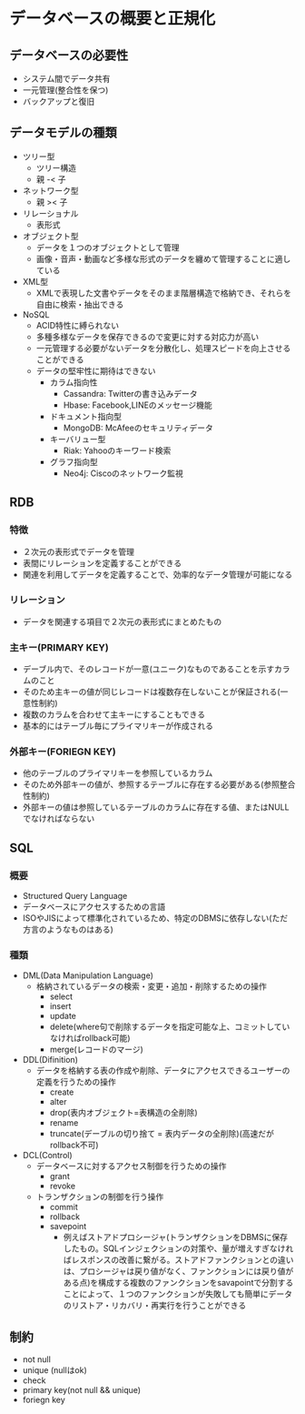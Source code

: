 
# データベースの概要と正規化

## データベースの必要性

- システム間でデータ共有
- 一元管理(整合性を保つ)
- バックアップと復旧

## データモデルの種類

- ツリー型
  - ツリー構造
  - 親 -< 子
- ネットワーク型
  - 親 >< 子
- リレーショナル
  - 表形式
- オブジェクト型
  - データを１つのオブジェクトとして管理
  - 画像・音声・動画など多様な形式のデータを纏めて管理することに適している
- XML型
  - XMLで表現した文書やデータをそのまま階層構造で格納でき、それらを自由に検索・抽出できる
- NoSQL
  - ACID特性に縛られない
  - 多種多様なデータを保存できるので変更に対する対応力が高い
  - 一元管理する必要がないデータを分散化し、処理スピードを向上させることができる
  - データの堅牢性に期待はできない
    - カラム指向性
      - Cassandra: Twitterの書き込みデータ
      - Hbase: Facebook,LINEのメッセージ機能  
    - ドキュメント指向型
      - MongoDB: McAfeeのセキュリティデータ
    - キーバリュー型
      - Riak: Yahooのキーワード検索
    - グラフ指向型
      - Neo4j: Ciscoのネットワーク監視

## RDB

### 特徴

- ２次元の表形式でデータを管理
- 表間にリレーションを定義することができる
- 関連を利用してデータを定義することで、効率的なデータ管理が可能になる

### リレーション

- データを関連する項目で２次元の表形式にまとめたもの

### 主キー(PRIMARY KEY)

- デーブル内で、そのレコードが一意(ユニーク)なものであることを示すカラムのこと
- そのため主キーの値が同じレコードは複数存在しないことが保証される(一意性制約)
- 複数のカラムを合わせて主キーにすることもできる
- 基本的にはテーブル毎にプライマリキーが作成される

### 外部キー(FORIEGN KEY)

- 他のテーブルのプライマリキーを参照しているカラム
- そのため外部キーの値が、参照するテーブルに存在する必要がある(参照整合性制約)
- 外部キーの値は参照しているテーブルのカラムに存在する値、またはNULLでなければならない

## SQL

### 概要

- Structured Query Language
- データベースにアクセスするための言語
- ISOやJISによって標準化されているため、特定のDBMSに依存しない(ただ方言のようなものはある)

### 種類

- DML(Data Manipulation Language)
  - 格納されているデータの検索・変更・追加・削除するための操作
    - select
    - insert
    - update
    - delete(where句で削除するデータを指定可能な上、コミットしていなければrollback可能)
    - merge(レコードのマージ)
- DDL(Difinition)
  - データを格納する表の作成や削除、データにアクセスできるユーザーの定義を行うための操作
    - create
    - alter
    - drop(表内オブジェクト=表構造の全削除)
    - rename
    - truncate(デーブルの切り捨て = 表内データの全削除)(高速だがrollback不可)
- DCL(Control)
  - データベースに対するアクセス制御を行うための操作
    - grant
    - revoke
  - トランザクションの制御を行う操作
    - commit
    - rollback
    - savepoint
      - 例えばストアドプロシージャ(トランザクションをDBMSに保存したもの。SQLインジェクションの対策や、量が増えすぎなければレスポンスの改善に繋がる。ストアドファンクションとの違いは、プロシージャは戻り値がなく、ファンクションには戻り値がある点)を構成する複数のファンクションをsavapointで分割することによって、１つのファンクションが失敗しても簡単にデータのリストア・リカバリ・再実行を行うことができる

## 制約

- not null
- unique (nullはok)
- check
- primary key(not null && unique)
- foriegn key
